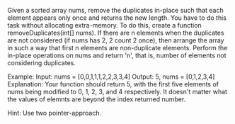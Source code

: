 Given a sorted array nums, remove the duplicates in-place such that each element appears only once and returns the new length.
You have to do this task without allocating extra-memory.
To do this, create a function removeDuplicates(int[] nums). If there are n elements when the duplicates are not considered (if nums has 2, 2 count 2 once),
then arrange the array in such a way that first n elements are non-duplicate elements. Perform the in-place operations on nums and return 'n', that is, number of elements not considering duplicates.

Example:
Input: nums = [0,0,1,1,1,2,2,3,3,4]
Output: 5, nums = [0,1,2,3,4]
Explanation: Your function should return 5, with the first five elements of nums being modified to 0, 1, 2, 3, and 4 respectively.
             It doesn't matter what the values of elemnts are beyond the index returned number.

Hint: Use two pointer-approach.
